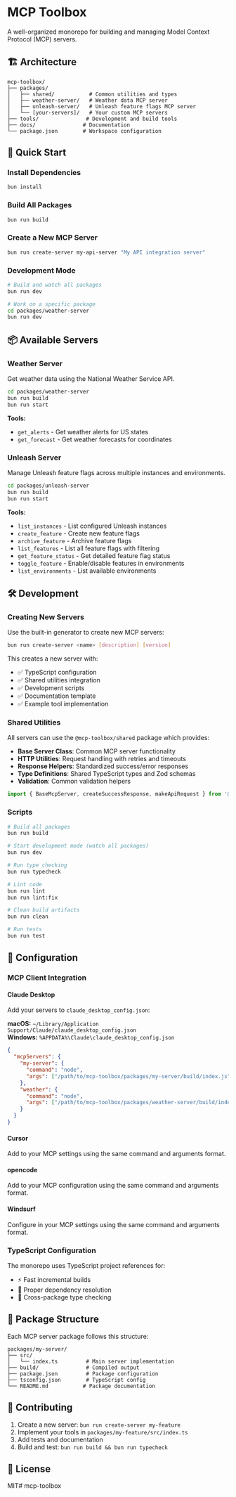 # MCP Toolbox

A well-organized monorepo for building and managing Model Context Protocol (MCP) servers.

## 🏗️ Architecture

```
mcp-toolbox/
├── packages/
│   ├── shared/           # Common utilities and types
│   ├── weather-server/   # Weather data MCP server
│   ├── unleash-server/   # Unleash feature flags MCP server
│   └── [your-servers]/   # Your custom MCP servers
├── tools/               # Development and build tools
├── docs/               # Documentation
└── package.json        # Workspace configuration
```

## 🚀 Quick Start

### Install Dependencies
```bash
bun install
```

### Build All Packages
```bash
bun run build
```

### Create a New MCP Server
```bash
bun run create-server my-api-server "My API integration server"
```

### Development Mode
```bash
# Build and watch all packages
bun run dev

# Work on a specific package
cd packages/weather-server
bun run dev
```

## 📦 Available Servers

### Weather Server
Get weather data using the National Weather Service API.

```bash
cd packages/weather-server
bun run build
bun run start
```

**Tools:**
- `get_alerts` - Get weather alerts for US states
- `get_forecast` - Get weather forecasts for coordinates

### Unleash Server
Manage Unleash feature flags across multiple instances and environments.

```bash
cd packages/unleash-server
bun run build
bun run start
```

**Tools:**
- `list_instances` - List configured Unleash instances
- `create_feature` - Create new feature flags
- `archive_feature` - Archive feature flags
- `list_features` - List all feature flags with filtering
- `get_feature_status` - Get detailed feature flag status
- `toggle_feature` - Enable/disable features in environments
- `list_environments` - List available environments

## 🛠️ Development

### Creating New Servers

Use the built-in generator to create new MCP servers:

```bash
bun run create-server <name> [description] [version]
```

This creates a new server with:
- ✅ TypeScript configuration
- ✅ Shared utilities integration
- ✅ Development scripts
- ✅ Documentation template
- ✅ Example tool implementation

### Shared Utilities

All servers can use the `@mcp-toolbox/shared` package which provides:

- **Base Server Class**: Common MCP server functionality
- **HTTP Utilities**: Request handling with retries and timeouts
- **Response Helpers**: Standardized success/error responses
- **Type Definitions**: Shared TypeScript types and Zod schemas
- **Validation**: Common validation helpers

```typescript
import { BaseMcpServer, createSuccessResponse, makeApiRequest } from '@mcp-toolbox/shared';
```

### Scripts

```bash
# Build all packages
bun run build

# Start development mode (watch all packages)
bun run dev

# Run type checking
bun run typecheck

# Lint code
bun run lint
bun run lint:fix

# Clean build artifacts
bun run clean

# Run tests
bun run test
```

## 🔧 Configuration

### MCP Client Integration

#### Claude Desktop

Add your servers to `claude_desktop_config.json`:

**macOS:** `~/Library/Application Support/Claude/claude_desktop_config.json`  
**Windows:** `%APPDATA%\Claude\claude_desktop_config.json`

```json
{
  "mcpServers": {
    "my-server": {
      "command": "node", 
      "args": ["/path/to/mcp-toolbox/packages/my-server/build/index.js"]
    },
    "weather": {
      "command": "node",
      "args": ["/path/to/mcp-toolbox/packages/weather-server/build/index.js"]
    }
  }
}
```

#### Cursor

Add to your MCP settings using the same command and arguments format.

#### opencode

Add to your MCP configuration using the same command and arguments format.

#### Windsurf

Configure in your MCP settings using the same command and arguments format.

### TypeScript Configuration

The monorepo uses TypeScript project references for:
- ⚡ Fast incremental builds
- 🔗 Proper dependency resolution
- 📝 Cross-package type checking

## 📁 Package Structure

Each MCP server package follows this structure:

```
packages/my-server/
├── src/
│   └── index.ts         # Main server implementation
├── build/               # Compiled output
├── package.json         # Package configuration
├── tsconfig.json        # TypeScript config
└── README.md           # Package documentation
```

## 🤝 Contributing

1. Create a new server: `bun run create-server my-feature`
2. Implement your tools in `packages/my-feature/src/index.ts`
3. Add tests and documentation
4. Build and test: `bun run build && bun run typecheck`

## 📄 License

MIT# mcp-toolbox
